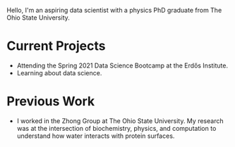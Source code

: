 Hello, I'm an aspiring data scientist with a physics PhD graduate from The Ohio State University.

# Current Projects
* Attending the Spring 2021 Data Science Bootcamp at the Erdős Institute.
* Learning about data science.

# Previous Work
* I worked in the Zhong Group at The Ohio State University. My research was at the intersection of biochemistry, physics, and computation to understand how water interacts with protein surfaces. 
